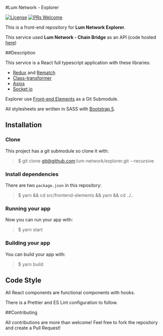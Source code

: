 #Lum Network - Explorer

[![License](https://img.shields.io/badge/License-Apache%202.0-blue.svg)](https://opensource.org/licenses/Apache-2.0)
[![PRs Welcome](https://img.shields.io/badge/PRs-welcome-brightgreen.svg)](https://reactjs.org/docs/how-to-contribute.html#your-first-pull-request)

This is a front-end repository for **Lum Network Explorer**.

This service used **Lum Network - Chain Bridge** as an API (code hosted [here](https://github.com/lum-network/chain-bridge))

##Description

This service is a React full typescript application with these libraries:

- [Redux](https://react-redux.js.org/) and [Rematch](https://rematchjs.org/)
- [Class-transformer](https://github.com/typestack/class-transformer)
- [Axios](https://github.com/axios/axios)
- [Socket io](https://socket.io/docs/v4/client-api/)

Explorer use [Front-end Elements](https://github.com/lum-network/frontend-elements) as a Git Submodule.

All stylesheets are written in SASS with [Bootstrap 5](https://getbootstrap.com/).

## Installation

### Clone

This project has a git submodule so clone it with:

> $ git clone git@github.com:lum-network/explorer.git --recursive

### Install dependencies

There are two `package.json` in this repository:

> $ yarn && cd src/frontend-elements && yarn && cd ../..

### Running your app

Now you can run your app with:

> $ yarn start

### Building your app

You can build your app with:

> $ yarn build

## Code Style

All React components are functional components with hooks.

There is a Prettier and ES Lint configuration to follow.

##Contributing

All contributions are more than welcome! Feel free to fork the repository and create a Pull Request!
